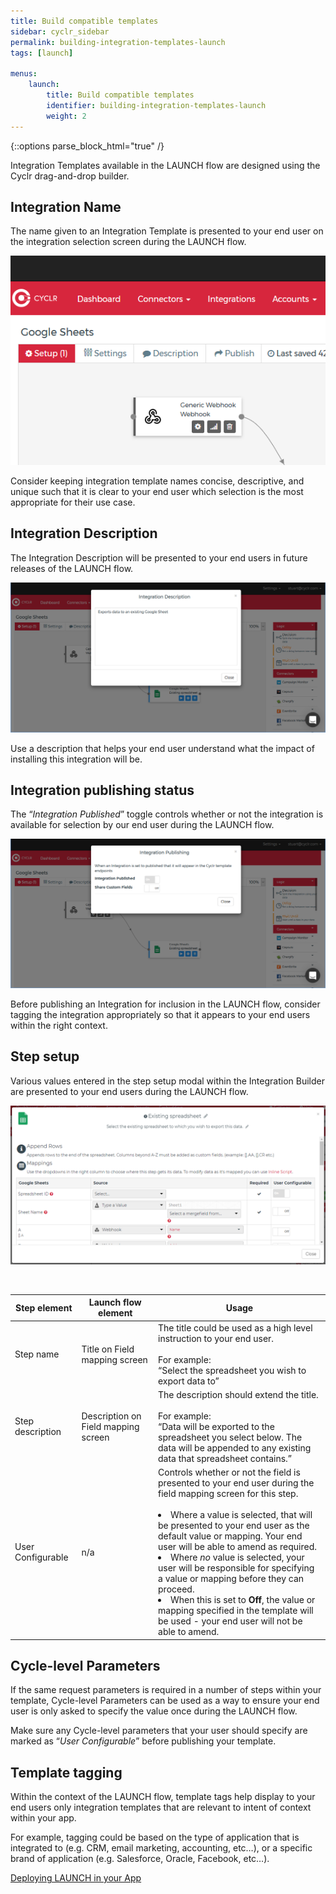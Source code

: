 ```yaml
---
title: Build compatible templates
sidebar: cyclr_sidebar
permalink: building-integration-templates-launch
tags: [launch]

menus:
    launch:
        title: Build compatible templates
        identifier: building-integration-templates-launch
        weight: 2
---
```

{::options parse_block_html="true" /}
<section class="card py-5 my-5">
Integration Templates available in the LAUNCH flow are designed using the Cyclr drag-and-drop builder.

Integration Name
----------------

The name given to an Integration Template is presented to your end user on the integration selection screen during the LAUNCH flow.

  
![Template Name](./images/template_name.png)

  
Consider keeping integration template names concise, descriptive, and unique such that it is clear to your end user which selection is the most appropriate for their use case.

Integration Description
-----------------------

The Integration Description will be presented to your end users in future releases of the LAUNCH flow.

  
![Integration Description](./images/integration_description.png)

  
Use a description that helps your end user understand what the impact of installing this integration will be.

Integration publishing status
-----------------------------

The “_Integration Published_” toggle controls whether or not the integration is available for selection by our end user during the LAUNCH flow.

  
![Integration Published](./images/integration_published.png)

  
Before publishing an Integration for inclusion in the LAUNCH flow, consider tagging the integration appropriately so that it appears to your end users within the right context.

Step setup
----------

Various values entered in the step setup modal within the Integration Builder are presented to your end users during the LAUNCH flow.

![LAUNCH Step Setup](./images/step_setup.png)

 

|Step element|Launch flow element|Usage|
|---|---|---|
|Step name|Title on Field mapping screen|The title could be used as a high level instruction to your end user.<br><br>For example:<br>“Select the spreadsheet you wish to export data to”|
|Step description|Description on Field mapping screen|The description should extend the title.<br><br>For example:<br>“Data will be exported to the spreadsheet you select below. The data will be appended to any existing data that spreadsheet contains.”|
|User Configurable|n/a|Controls whether or not the field is presented to your end user during the field mapping screen for this step.<br><br><li>Where a value is selected, that will be presented to your end user as the default value or mapping. Your end user will be able to amend as required.</li><li>Where *no* value is selected, your user will be responsible for specifying a value or mapping before they can proceed.</li><li>When this is set to **Off**, the value or mapping specified in the template will be used - your end user will not be able to amend.</li>|

Cycle-level Parameters
----------------------

If the same request parameters is required in a number of steps within your template, Cycle-level Parameters can be used as a way to ensure your end user is only asked to specify the value once during the LAUNCH flow.

Make sure any Cycle-level parameters that your user should specify are marked as “_User Configurable_” before publishing your template.

Template tagging
----------------

Within the context of the LAUNCH flow, template tags help display to your end users only integration templates that are relevant to intent of context within your app.

For example, tagging could be based on the type of application that is integrated to (e.g. CRM, email marketing, accounting, etc…), or a specific brand of application (e.g. Salesforce, Oracle, Facebook, etc…).

[Deploying LAUNCH in your App](./launch-deployment)

</section>
